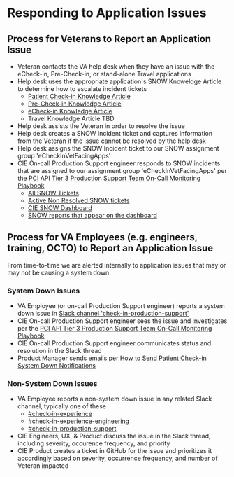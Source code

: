 # Responding to Application Issues

## Process for Veterans to Report an Application Issue
- Veteran contacts the VA help desk when they have an issue with the eCheck-in, Pre-Check-in, or stand-alone Travel applications
- Help desk uses the appropriate application's SNOW Knoweldge Article to determine how to escalate incident tickets
    - [Patient Check-in Knowledge Article](https://yourit.va.gov/va?sys_kb_id=4967ba681b1a59d04f6f5316624bcbbb&id=kb_article_view&sysparm_rank=3&sysparm_tsqueryId=2dbb7b091baad190005287b8624bcbcd)
    - [Pre-Check-in Knowledge Article](https://yourit.va.gov/kb_view.do?sys_kb_id=8c9bd58f1bcbc1d09641a867624bcba9&sysparm_rank=1&sysparm_tsqueryId=d4bae8c11b5b05541c29a867624bcbff)
    - [eCheck-in Knowledge Article](https://yourit.va.gov/kb_view.do?sys_kb_id=07548a9787478dd03502b889cebb3587&sysparm_rank=2&sysparm_tsqueryId=d4bae8c11b5b05541c29a867624bcbff)
    - Travel Knowledge Article TBD
- Help desk assists the Veteran in order to resolve the issue
- Help desk creates a SNOW Incident ticket and captures information from the Veteran if the issue cannot be resolved by the help desk
- Help desk assigns the SNOW Incident ticket to our SNOW assignment group 'eCheckInVetFacingApps'
- CIE On-call Production Support engineer responds to SNOW incidents that are assigned to our assignment group 'eCheckInVetFacingApps' per the [PCI API Tier 3 Production Support Team On-Call Monitoring Playbook](https://github.com/department-of-veterans-affairs/checkin-devops/blob/master/docs/PCI%20API%20Tier%203%20Team%20Playbook.md)
    - [All SNOW Tickets](https://yourit.va.gov/now/nav/ui/classic/params/target/task_list.do%3Fsysparm_query%3Dassignment_group%253D9c50fbc51b4f8d5065965318624bcbbf%26sysparm_first_row%3D1%26sysparm_view%3Dcatalog)
    - [Active Non Resolved SNOW tickets](https://yourit.va.gov/now/nav/ui/classic/params/target/task_list.do%3Fsysparm_view%3Dcatalog%26sysparm_first_row%3D1%26sysparm_query%3Dassignment_group%253D9c50fbc51b4f8d5065965318624bcbbf%255Eactive%253Dtrue%255Estate!%253D6%26sysparm_clear_stack%3Dtrue)
    - [CIE SNOW Dashboard](https://yourit.va.gov/now/nav/ui/classic/params/target/%24pa_dashboard.do%3Fsysparm_dashboard%3D8a988d141b707990e4f6cbf7624bcb7f)
    - [SNOW reports that appear on the dashboard](https://yourit.va.gov/now/nav/ui/classic/params/target/report_home.do%3Fjvar_selected_tab%3DmyReports)

## Process for VA Employees (e.g. engineers, training, OCTO) to Report an Application Issue
From time-to-time we are alerted internally to application issues that may or may not be causing a system down.

### System Down Issues
- VA Employee (or on-call Production Support engineer) reports a system down issue in [Slack channel 'check-in-production-support'](https://dsva.slack.com/archives/C02UP02HHGX)  
- CIE On-call Production Support engineer sees the issue and investigates per the [PCI API Tier 3 Production Support Team On-Call Monitoring Playbook](https://github.com/department-of-veterans-affairs/checkin-devops/blob/master/docs/PCI%20API%20Tier%203%20Team%20Playbook.md)
- CIE On-call Production Support engineer communicates status and resolution in the Slack thread
- Product Manager sends emails per [How to Send Patient Check-in System Down Notifications](https://github.com/department-of-veterans-affairs/va.gov-team/blob/master/products/health-care/checkin/product/system-down-notifications.md) 

### Non-System Down Issues
- VA Employee reports a non-system down issue in any related Slack channel, typically one of these
  - [#check-in-experience](https://dsva.slack.com/archives/C022AC2STBM)
  - [#check-in-experience-engineering](https://dsva.slack.com/archives/C02G6AB3ZRS)
  - [#check-in-production-support](https://dsva.slack.com/archives/C02UP02HHGX)
- CIE Engineers, UX, & Product discuss the issue in the Slack thread, including severity, occurence frequency, and priority
- CIE Product creates a ticket in GitHub for the issue and prioritizes it accordingly based on severity, occurrence frequency, and number of Veteran impacted
